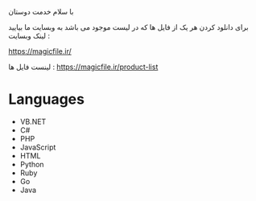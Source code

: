 با سلام خدمت دوستان

برای دانلود کردن هر یک از فایل ها که در لیست موجود می باشد به وبسایت ما بیایید
لینک وبسایت : 

https://magicfile.ir/

لینست فایل ها :
https://magicfile.ir/product-list



# Languages
- VB.NET
- C#
- PHP
- JavaScript 
- HTML
- Python
- Ruby
- Go
- Java
